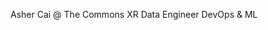 Asher Cai @ The Commons XR
Data Engineer
DevOps & ML

<!---
asherTCXR/asherTCXR is a ✨ special ✨ repository because its `README.md` (this file) appears on your GitHub profile.
You can click the Preview link to take a look at your changes.
--->
